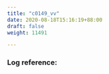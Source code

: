 ```yaml
---
title: "c0149_vv"
date: 2020-08-18T15:16:19+88:00
draft: false
weight: 11491

---
```


### Log reference: <no value>

```

